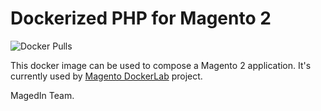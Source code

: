 # Dockerized PHP for Magento 2

![Docker Pulls](https://img.shields.io/docker/pulls/magedin/magento2-php?style=for-the-badge)

This docker image can be used to compose a Magento 2 application. It's currently used by [Magento DockerLab](https://github.com/magedin/magento-dockerlab) project.

MagedIn Team.
